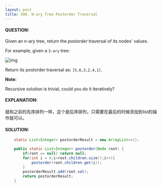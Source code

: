 ```yaml
---
layout: post
title: 590. N-ary Tree Postorder Traversal
---
```


#### QUESTION:

Given an n-ary tree, return the *postorder* traversal of its nodes' values.

For example, given a `3-ary` tree:

![img](https://assets.leetcode.com/uploads/2018/10/12/narytreeexample.png)

 Return its postorder traversal as: `[5,6,3,2,4,1]`.

**Note:**

Recursive solution is trivial, could you do it iteratively?

#### EXPLANATION:

就和之前的先序排列一样，这个是后序排列，只需要在最后的时候添加到list的操作就可以。

#### SOLUTION:

```java
    static List<Integer> postorderResult = new ArrayList<>();

    public static List<Integer> postorder(Node root) {
        if(root == null) return null;
        for(int i = 0;i<root.children.size();i++){
            postorder(root.children.get(i));
        }
        postorderResult.add(root.val);
        return postorderResult;
    }
```

